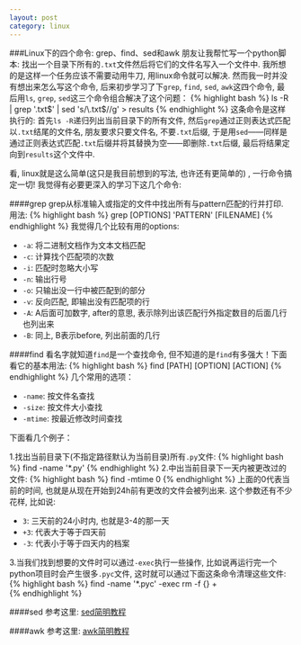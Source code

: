 ```yaml
---
layout: post
category: linux
---
```

###Linux下的四个命令: grep、find、sed和awk
朋友让我帮忙写一个python脚本: 找出一个目录下所有的`.txt`文件然后将它们的文件名写入一个文件中. 我所想的是这样一个任务应该不需要动用牛刀, 用linux命令就可以解决. 然而我一时并没有想出来怎么写这个命令, 后来初步学习了下`grep`, `find`, `sed`, `awk`这四个命令, 最后用`ls`, `grep`, `sed`这三个命令组合解决了这个问题：
{% highlight bash %}
ls -R | grep '\.txt$' | sed 's/\.txt$//g' > results
{% endhighlight %}
这条命令是这样执行的: 首先`ls -R`递归列出当前目录下的所有文件, 然后`grep`通过正则表达式匹配以`.txt`结尾的文件名, 朋友要求只要文件名, 不要`.txt`后缀, 于是用`sed`——同样是通过正则表达式匹配`.txt`后缀并将其替换为空——即删除`.txt`后缀, 最后将结果定向到`results`这个文件中.

看, linux就是这么简单(这只是我目前想到的写法, 也许还有更简单的) , 一行命令搞定一切! 我觉得有必要更深入的学习下这几个命令: 

####grep
grep从标准输入或指定的文件中找出所有与pattern匹配的行并打印.
用法:
{% highlight bash %}
grep [OPTIONS] 'PATTERN' [FILENAME]
{% endhighlight %}
我觉得几个比较有用的options:

- `-a`: 将二进制文档作为文本文档匹配
- `-c`: 计算找个匹配项的次数
- `-i`: 匹配时忽略大小写
- `-n`: 输出行号
- `-o`: 只输出没一行中被匹配到的部分
- `-v`: 反向匹配, 即输出没有匹配项的行
- `-A`: A后面可加数字, after的意思, 表示除列出该匹配行外指定数目的后面几行也列出来
- `-B`: 同上, B表示before, 列出前面的几行

####find
看名字就知道`find`是一个查找命令, 但不知道的是`find`有多强大！下面看它的基本用法:
{% highlight bash %}
find [PATH] [OPTION] [ACTION]
{% endhighlight %}
几个常用的选项：

- `-name`: 按文件名查找
- `-size`: 按文件大小查找
- `-mtime`: 按最近修改时间查找

下面看几个例子：

1.找出当前目录下(不指定路径默认为当前目录)所有`.py`文件:
{% highlight bash %}
find -name '*.py'
{% endhighlight %}
2.中出当前目录下一天内被更改过的文件:
{% highlight bash %}
find -mtime 0
{% endhighlight %}
上面的0代表当前的时间, 也就是从现在开始到24h前有更改的文件会被列出来. 这个参数还有不少花样, 比如说:

- `3`: 三天前的24小时内, 也就是3-4的那一天
- `+3`: 代表大于等于四天前
- `-3`: 代表小于等于四天内的档案

3.当我们找到想要的文件时可以通过`-exec`执行一些操作, 比如说再运行完一个python项目时会产生很多`.pyc`文件, 这时就可以通过下面这条命令清理这些文件:
{% highlight bash %}
find -name '*.pyc' -exec rm -f {} +   
{% endhighlight %}

####sed
参考这里: [sed简明教程][1]

####awk
参考这里: [awk简明教程][2]


[1]: http://coolshell.cn/articles/9104.html
[2]: http://coolshell.cn/articles/9070.html
